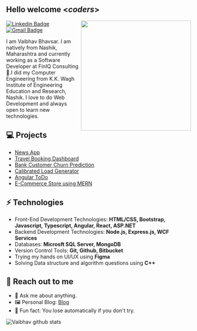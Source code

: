 <h2> Hello welcome <<i>coders</i>></h2>

<img align='right' src='http://www.jenyalestina.com/blog/wp-content/uploads/2019/05/web-development-1024x582.jpg' width='300"'>

[![Linkedin Badge](https://img.shields.io/badge/-LindkedIn-blue?style=flat-square&logo=Linkedin&logoColor=white&link=https://www.linkedin.com/in/vaibhav-bhavsar)](https://www.linkedin.com/in/vaibhav-bhavsar) 
[![Gmail Badge](https://img.shields.io/badge/-Gmail-Red?style=flat-square&logo=Gmail&logoColor=white&link=mailto:vaibhavbhavsar007@gmail.com)](mailto:vaibhavbhavsar007@gmail.com)

I am Vaibhav Bhavsar. I am natively from Nashik, Maharashtra and currently working as a Software Developer at FinIQ Consulting 🏫.I did my Computer Engineering from K.K. Wagh Institute of Engineering Education and Research, Nashik. I love to do Web Development and always open to learn new technologies.

## 💻 Projects
* [News App](https://github.com/IamVaibhavsar/News_App)
* [Travel Booking Dashboard](https://iamvaibhavsar.github.io/Travel_Booking_Dashboard)
* [Bank Customer Churn Prediction](https://github.com/IamVaibhavsar/Bank_Customer_Churn_Prediction)
* [Calibrated Load Generator](https://github.com/IamVaibhavsar/Calibrated_Load_Generator)
* [Angular ToDo](https://github.com/IamVaibhavsar/Angular_ToDo)
* [E-Commerce Store using MERN](https://github.com/IamVaibhavsar/MERN_E-Commerce_Project)


## ⚡ Technologies 
- Front-End Development Technologies: **HTML/CSS, Bootstrap, Javascript, Typescript, Angular, React, ASP.NET**
- Backend Development Technologies: **Node.js, Express.js, WCF Services**
- Databases: **Microsft SQL Server, MongoDB**
- Version Control Tools: **Git, Github, Bitbucket**
- Trying my hands on UI/UX using **Figma**
- Solving Data structure and algorithm questions using **C++**

## 👋 Reach out to me 
- 💬 Ask me about anything.
- 🖼️ Personal Blog: [Blog](https://vaibhavbhavsar.medium.com)
- 💎 Fun fact: You lose automatically if you don't try.

![Vaibhav github stats](https://github-readme-stats.vercel.app/api?username=IamVaibhavsar&hide=["issues"]&show_icons=true)

